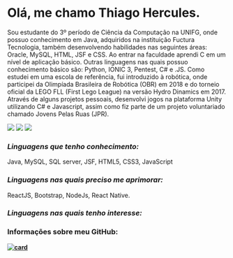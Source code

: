 <h1>Olá, me chamo Thiago Hercules.</h1>

<p>Sou estudante do 3º período de Ciência da Computação na UNIFG, onde possuo conhecimento em Java, adquiridos na instituição Fuctura Tecnologia, também desenvolvendo habilidades nas seguintes áreas:  Oracle, MySQL, HTML, JSF e CSS. Ao entrar na faculdade aprendi C em um nível de aplicação básico. Outras linguagens nas quais possuo conhecimento básico são: Python, IONIC 3, Pentest, C# e .JS. Como estudei em uma escola de referência, fui introduzido à robótica, onde participei da Olimpíada Brasileira de Robótica (OBR) em 2018 e do torneio oficial da LEGO FLL (First Lego League) na versão Hydro Dinamics em 2017. Através de alguns projetos pessoais, desenvolvi jogos na plataforma Unity utilizando C# e Javascript, assim como fiz parte de um projeto voluntariado chamado Jovens Pelas Ruas (JPR).</p>

<a href="mailto:thhercules2012@gmail.com"><img src="https://img.shields.io/badge/Gmail-D14836?style=for-the-badge&logo=gmail&logoColor=white"/></a>
<a href="https://www.linkedin.com/in/thiago-hercules-2669901ba/"><img src="https://img.shields.io/badge/LinkedIn-0077B5?style=for-the-badge&logo=linkedin&logoColor=white"/></a>
<a href="https://gist.github.com/Thercules"><img src="https://img.shields.io/badge/GitHub-100000?style=for-the-badge&logo=github&logoColor=white"/></a>

<h3><em><b>Linguagens que tenho conhecimento:</b></em></h3> 

<p> Java, MySQL, SQL server, JSF, HTML5, CSS3, JavaScript </p>

<h3><em><b>Linguagens nas quais preciso me aprimorar:</b></em></h3>

<p> ReactJS, Bootstrap, NodeJs, React Native. </p>

<h3><em><b>Linguagens nas quais tenho interesse:</em><b></h3> 

<p>  </p>

<h3>Informações sobre meu GitHub:</h3>

[![card](https://github-readme-stats.vercel.app/api?username=Thercules&theme=tokyonight)](https://github.com/Thercules/)
